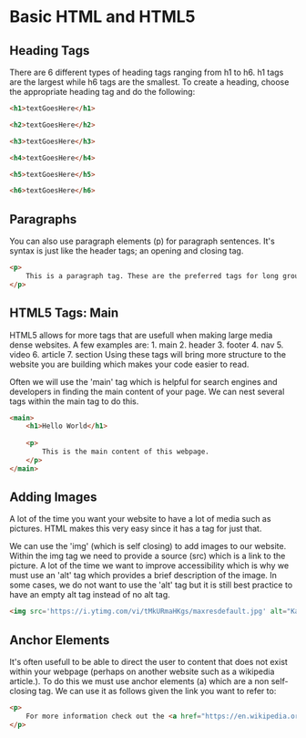 # Basic HTML and HTML5

## Heading Tags
There are 6 different types of heading tags ranging from h1 to h6.
h1 tags are the largest while h6 tags are the smallest.
To create a heading, choose the appropriate heading tag and do the following:

```html
<h1>textGoesHere</h1>

<h2>textGoesHere</h2>

<h3>textGoesHere</h3>

<h4>textGoesHere</h4>

<h5>textGoesHere</h5>

<h6>textGoesHere</h6>
```

## Paragraphs

You can also use paragraph elements (p) for paragraph sentences. It's syntax is just like the header tags; an opening and closing tag.

```html
<p>
    This is a paragraph tag. These are the preferred tags for long groups of sentences as opposed to heading tags. Make sure to use these when appropriate.
</p>
```

## HTML5 Tags: Main

HTML5 allows for more tags that are usefull when making large media dense websites.
A few examples are:
    1. main
    2. header
    3. footer
    4. nav
    5. video
    6. article
    7. section
Using these tags will bring more structure to the website you are building which makes your code easier to read.

Often we will use the 'main' tag which is helpful for search engines and developers in finding the main content of your page.
We can nest several tags within the main tag to do this.

```html
<main>
    <h1>Hello World</h1>
    
    <p>
        This is the main content of this webpage.
    </p>
</main>
```

## Adding Images

A lot of the time you want your website to have a lot of media such as pictures. HTML makes this very easy since it has a tag for just that.

We can use the 'img' (which is self closing) to add images to our website. Within the img tag we need to provide a source (src) which is a link 
to the picture.
A lot of the time we want to improve accessibility which is why we must use an 'alt' tag which provides a brief description of the image.
In some cases, we do not want to use the 'alt' tag but it is still best practice to have an empty alt tag instead of no alt tag.

```html
<img src='https://i.ytimg.com/vi/tMkURmaHKgs/maxresdefault.jpg' alt="Kakashi from the anime 'Naruto'">
```

## Anchor Elements

It's often usefull to be able to direct the user to content that does not exist within your webpage (perhaps on another website such as a wikipedia article.).
To do this we must use anchor elements (a) which are a non self-closing tag. We can use it as follows given the link you want to refer to:

```html
<p>
    For more information check out the <a href="https://en.wikipedia.org/wiki/HTML_element#Anchor">wikipedia article.</a>
</p>
```